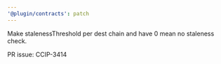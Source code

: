 ```yaml
---
'@plugin/contracts': patch
---
```


Make stalenessThreshold per dest chain and have 0 mean no staleness check.


PR issue: CCIP-3414